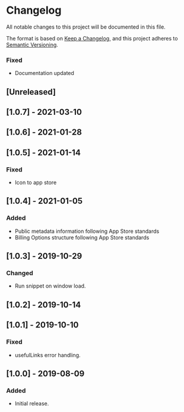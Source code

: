 # Changelog

All notable changes to this project will be documented in this file.

The format is based on [Keep a Changelog](https://keepachangelog.com/en/1.0.0/),
and this project adheres to [Semantic Versioning](https://semver.org/spec/v2.0.0.html).

### Fixed

- Documentation updated

## [Unreleased]

## [1.0.7] - 2021-03-10

## [1.0.6] - 2021-01-28

## [1.0.5] - 2021-01-14

### Fixed

- Icon to app store

## [1.0.4] - 2021-01-05

### Added

- Public metadata information following App Store standards
- Billing Options structure following App Store standards

## [1.0.3] - 2019-10-29

### Changed

- Run snippet on window load.

## [1.0.2] - 2019-10-14

## [1.0.1] - 2019-10-10

### Fixed

- usefulLinks error handling.

## [1.0.0] - 2019-08-09

### Added

- Initial release.

